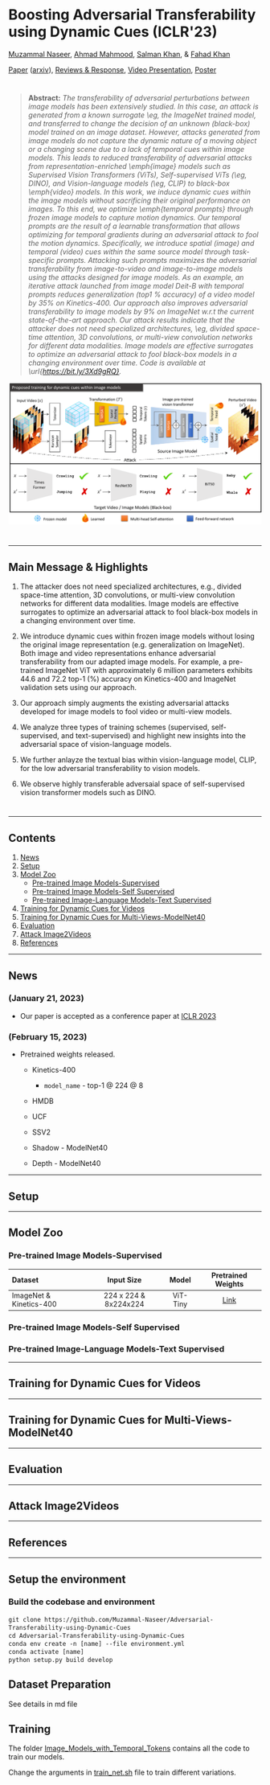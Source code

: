 # Boosting Adversarial Transferability using Dynamic Cues (ICLR'23)

[Muzammal Naseer](https://scholar.google.ch/citations?user=tM9xKA8AAAAJ&hl=en),
[Ahmad Mahmood](https://www.linkedin.com/in/ahmad-mahmood-81339a212/),
[Salman Khan](https://scholar.google.com/citations?user=M59O9lkAAAAJ&hl=en), &
[Fahad Khan](https://scholar.google.ch/citations?user=zvaeYnUAAAAJ&hl=en&oi=ao)

[Paper](https://openreview.net/forum?id=SZynfVLGd5) ([arxiv](soon)), [Reviews & Response](https://openreview.net/forum?id=SZynfVLGd5), [Video Presentation](soon), [Poster](soon)
#

> **Abstract:** 
*The transferability of adversarial perturbations between image models has been extensively studied. In this case, an attack is generated from a known surrogate \eg, the ImageNet trained model, and transferred to change the decision of an unknown (black-box) model trained on an image dataset. However, attacks generated from image models do not capture the dynamic nature of a moving object or a changing scene due to a lack of temporal cues within image models. This leads to reduced transferability of adversarial attacks from representation-enriched \emph{image} models such as Supervised Vision Transformers (ViTs), Self-supervised ViTs (\eg, DINO), and Vision-language models (\eg, CLIP) to black-box \emph{video} models. In this work, we induce dynamic cues within the image models without sacrificing their original performance on images. To this end, we optimize \emph{temporal prompts} through frozen image models to capture motion dynamics. Our temporal prompts are the result of a learnable transformation that allows optimizing for temporal gradients during an adversarial attack to fool the motion dynamics. Specifically, we introduce spatial (image) and temporal (video) cues within the same source model through task-specific prompts. Attacking such prompts maximizes the adversarial transferability from image-to-video and image-to-image models using the attacks designed for image models. As an example, an iterative attack launched from image model Deit-B with temporal prompts reduces generalization (top1 \% accuracy) of a video model by 35\% on Kinetics-400. Our approach also improves adversarial transferability to image models by 9\% on ImageNet w.r.t the current state-of-the-art approach. Our attack results indicate that the attacker does not need specialized architectures, \eg, divided space-time attention, 3D convolutions, or multi-view convolution networks for different data modalities. Image models are effective surrogates to optimize an adversarial attack to fool black-box models in a changing environment over time. Code is available at \url{https://bit.ly/3Xd9gRQ}.* 
>

![demo](.github/demo.png)

#
<hr>

## Main Message & Highlights


1. The attacker does not need specialized architectures, e.g., divided space-time attention, 3D convolutions, or multi-view convolution networks for different data modalities. Image models are effective surrogates to optimize an adversarial attack to fool black-box models in a changing environment over time.

2. We introduce dynamic cues within frozen image models without losing the original image representation (e.g. generalization on ImageNet). Both image and video representations enhance adversarial transferability from our adapted image models. For example, a pre-trained ImageNet ViT with approximately 6 million parameters exhibits 44.6 and 72.2 top-1 (%) accuracy on Kinetics-400 and ImageNet validation sets using our approach.

3. Our approach simply augments the existing adversarial attacks developed for image models to fool video or multi-view models.

4. We analyze three types of training schemes (supervised, self-supervised, and text-supervised) and highlight new insights into the adversarial space of vision-language models.

5. We further anlayze the textual bias within vision-language model, CLIP, for the low adversarial transferability to vision models.

6. We observe highly transferable adversaial space of self-supervised vision transformer models such as DINO. 

#
<hr>

## Contents

1. [News](#News)
2. [Setup](#Setup)
2. [Model Zoo](#Model-Zoo)
   * [Pre-trained Image Models-Supervised](#Pre-trained-Image-Models-Supervised)
   * [Pre-trained Image Models-Self Supervised](#Pre-trained-Image-Models-Self-Supervised)
   * [Pre-trained Image-Language Models-Text Supervised](#Pre-trained-Image-Language-Models-Text-Supervised)
3. [Training for Dynamic Cues for Videos](#Training-for-Dynamic-Cues-for-Videos)
4. [Training for Dynamic Cues for Multi-Views-ModelNet40](#Training-for-Dynamic-Cues-for-Multi-Views-ModelNet40)
5. [Evaluation](#Evaluation)
6. [Attack Image2Videos](#Attack-Image2Videos)
7. [References](#References)

<hr>

## News

### (January 21, 2023)
* Our paper is accepted as a conference paper at [ICLR 2023](https://openreview.net/forum?id=SZynfVLGd5)


### (February 15, 2023)
* Pretrained weights released.
  * Kinetics-400
    * ```model_name``` - top-1 @ 224 @ 8
  * HMDB
   
  * UCF
   
  * SSV2

  * Shadow - ModelNet40
  
  * Depth - ModelNet40
   
<hr>

## Setup

<hr>

## Model Zoo

### Pre-trained Image Models-Supervised

| Dataset       | Input Size | Model | Pretrained Weights   |
|:--------------|:----------:|:-----:|:--------------------------------------------------------------------------------------------------------------------------:|
|    ImageNet & Kinetics-400    |   224 x 224 & 8x224x224     |  ViT-Tiny  | [Link]()  |

### Pre-trained Image Models-Self Supervised

### Pre-trained Image-Language Models-Text Supervised

<hr>

## Training for Dynamic Cues for Videos

<hr>

## Training for Dynamic Cues for Multi-Views-ModelNet40

<hr>

## Evaluation

<hr>

## Attack Image2Videos

<hr>

## References

<hr>

## Setup the environment
### Build the codebase and environment

```
git clone https://github.com/Muzammal-Naseer/Adversarial-Transferability-using-Dynamic-Cues
cd Adversarial-Transferability-using-Dynamic-Cues
conda env create -n [name] --file environment.yml
conda activate [name]
python setup.py build develop
```
## Dataset Preparation
See details in md file

## Training
The folder [Image_Models_with_Temporal_Tokens](/Image_Models_with_Temporal_Tokens) contains all the code to train our models.

Change the arguments in [train_net.sh](/Image_Models_with_Temporal_Tokens/train_net.sh) file to train different variations.
